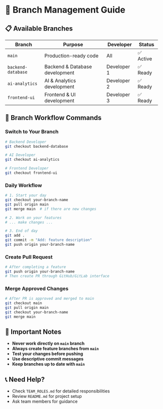 # 🌿 **Branch Management Guide**

## 📋 **Available Branches**

| Branch | Purpose | Developer | Status |
|--------|---------|-----------|---------|
| `main` | Production-ready code | All | ✅ Active |
| `backend-database` | Backend & Database development | Developer 1 | ✅ Ready |
| `ai-analytics` | AI & Analytics development | Developer 2 | ✅ Ready |
| `frontend-ui` | Frontend & UI development | Developer 3 | ✅ Ready |

## 🔄 **Branch Workflow Commands**

### **Switch to Your Branch**
```bash
# Backend Developer
git checkout backend-database

# AI Developer  
git checkout ai-analytics

# Frontend Developer
git checkout frontend-ui
```

### **Daily Workflow**
```bash
# 1. Start your day
git checkout your-branch-name
git pull origin main
git merge main  # if there are new changes

# 2. Work on your features
# ... make changes ...

# 3. End of day
git add .
git commit -m "Add: feature description"
git push origin your-branch-name
```

### **Create Pull Request**
```bash
# After completing a feature
git push origin your-branch-name
# Then create PR through GitHub/GitLab interface
```

### **Merge Approved Changes**
```bash
# After PR is approved and merged to main
git checkout main
git pull origin main
git checkout your-branch-name
git merge main
```

## 🚨 **Important Notes**

- **Never work directly on `main` branch**
- **Always create feature branches from `main`**
- **Test your changes before pushing**
- **Use descriptive commit messages**
- **Keep branches up to date with `main`**

## 📞 **Need Help?**

- Check `TEAM_ROLES.md` for detailed responsibilities
- Review `README.md` for project setup
- Ask team members for guidance
